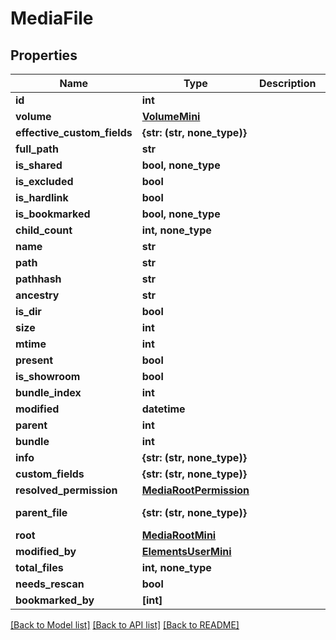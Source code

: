 # MediaFile


## Properties

Name | Type | Description | Notes
------------ | ------------- | ------------- | -------------
**id** | **int** |  | 
**volume** | [**VolumeMini**](VolumeMini.md) |  | 
**effective_custom_fields** | **{str: (str, none_type)}** |  | [readonly] 
**full_path** | **str** |  | [readonly] 
**is_shared** | **bool, none_type** |  | [readonly] 
**is_excluded** | **bool** |  | [readonly] 
**is_hardlink** | **bool** |  | [readonly] 
**is_bookmarked** | **bool, none_type** |  | [readonly] 
**child_count** | **int, none_type** |  | [readonly] 
**name** | **str** |  | [readonly] 
**path** | **str** |  | [readonly] 
**pathhash** | **str** |  | [readonly] 
**ancestry** | **str** |  | [readonly] 
**is_dir** | **bool** |  | [readonly] 
**size** | **int** |  | [readonly] 
**mtime** | **int** |  | [readonly] 
**present** | **bool** |  | [readonly] 
**is_showroom** | **bool** |  | [readonly] 
**bundle_index** | **int** |  | [readonly] 
**modified** | **datetime** |  | [readonly] 
**parent** | **int** |  | [readonly] 
**bundle** | **int** |  | [readonly] 
**info** | **{str: (str, none_type)}** |  | [optional] 
**custom_fields** | **{str: (str, none_type)}** |  | [optional] 
**resolved_permission** | [**MediaRootPermission**](MediaRootPermission.md) |  | [optional] 
**parent_file** | **{str: (str, none_type)}** |  | [optional] [readonly] 
**root** | [**MediaRootMini**](MediaRootMini.md) |  | [optional] 
**modified_by** | [**ElementsUserMini**](ElementsUserMini.md) |  | [optional] 
**total_files** | **int, none_type** |  | [optional] 
**needs_rescan** | **bool** |  | [optional] 
**bookmarked_by** | **[int]** |  | [optional] 

[[Back to Model list]](../README.md#models) [[Back to API list]](../README.md#api-endpoints) [[Back to README]](../README.md)


